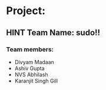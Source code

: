# Project: 

## HINT Team Name: sudo!!

### Team members:
* Divyam Madaan  
* Ashiv Gupta  
* NVS Abhilash  
* Karanjit Singh Gill


